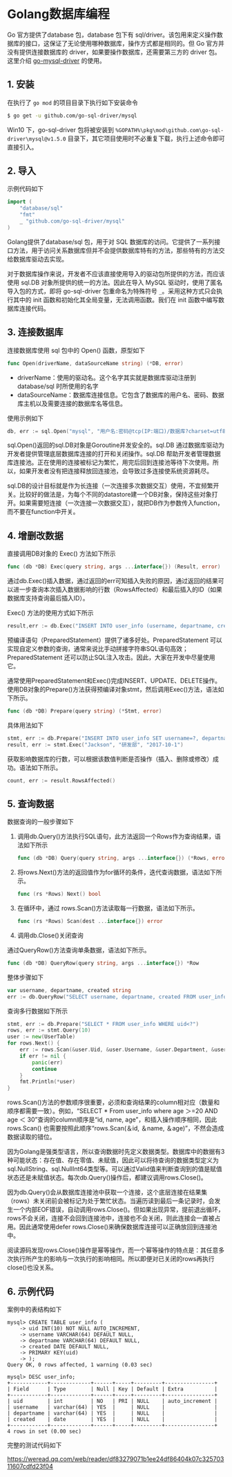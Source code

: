 # Golang数据库编程


Go 官方提供了database 包，database 包下有 sql/driver。该包用来定义操作数据库的接口，这保证了无论使用哪种数据库，操作方式都是相同的。但 Go 官方并没有提供连接数据库的 driver，如果要操作数据库，还需要第三方的 driver 包。这里介绍 [go-mysql-driver](https://github.com/go-sql-driver/mysql) 的使用。

## 1. 安装

在执行了 `go mod` 的项目目录下执行如下安装命令

```bash
$ go get -u github.com/go-sql-driver/mysql
```

Win10 下，go-sql-driver 包将被安装到 `%GOPATH%\pkg\mod\github.com\go-sql-driver\mysql@v1.5.0` 目录下，其它项目使用时不必重复下载，执行上述命令即可直接引入。

## 2. 导入

示例代码如下

```go
import (
	"database/sql"
    "fmt"
    _ "github.com/go-sql-driver/mysql"
)
```

Golang提供了database/sql 包，用于对 SQL 数据库的访问。它提供了一系列接口方法，用于访问关系数据库但并不会提供数据库特有的方法，那些特有的方法交给数据库驱动去实现。

对于数据库操作来说，开发者不应该直接使用导入的驱动包所提供的方法，而应该使用 sql.DB 对象所提供的统一的方法。因此在导入 MySQL 驱动时，使用了匿名导入包的方式，即将 go-sql-driver 包重命名为特殊符号 `_`。采用这种方式只会执行其中的 init 函数和初始化其全局变量，无法调用函数。我们在 init 函数中编写数据库连接代码。

## 3. 连接数据库

连接数据库使用 sql 包中的 Open() 函数，原型如下

```go
func Open(driverName, dataSourceName string) (*DB, error)
```

- driverName：使用的驱动名。这个名字其实就是数据库驱动注册到 database/sql 时所使用的名字
- dataSourceName：数据库连接信息。它包含了数据库的用户名、密码、数据库主机以及需要连接的数据库名等信息。

使用示例如下

```go
db, err := sql.Open("mysql", "用户名:密码@tcp(IP:端口)/数据库?charset=utf8")
```

sql.Open()返回的sql.DB对象是Goroutine并发安全的。sql.DB 通过数据库驱动为开发者提供管理底层数据库连接的打开和关闭操作。sql.DB 帮助开发者管理数据库连接池。正在使用的连接被标记为繁忙，用完后回到连接池等待下次使用。所以，如果开发者没有把连接释放回连接池，会导致过多连接使系统资源耗尽。

sql.DB的设计目标就是作为长连接（一次连接多次数据交互）使用，不宜频繁开关。比较好的做法是，为每个不同的datastore建一个DB对象，保持这些对象打开。如果需要短连接（一次连接一次数据交互），就把DB作为参数传入function，而不要在function中开关。

## 4. 增删改数据

直接调用DB对象的 Exec() 方法如下所示

```go
func (db *DB) Exec(query string, args ...interface{}) (Result, error)
```

通过db.Exec()插入数据，通过返回的err可知插入失败的原因，通过返回的结果可以进一步查询本次插入数据影响的行数（RowsAffected）和最后插入的ID（如果数据库支持查询最后插入ID）。

Exec() 方法的使用方式如下所示

```go
result,err := db.Exec("INSERT INTO user_info (username, departname, created) VALUES (?,?,?)", "Steven", "区块链教学部"， "2017-10-1")
```

预编译语句（PreparedStatement）提供了诸多好处。PreparedStatement 可以实现自定义参数的查询，通常来说比手动拼接字符串SQL语句高效；PreparedStatement 还可以防止SQL注入攻击。因此，大家在开发中尽量使用它。

通常使用PreparedStatement和Exec()完成INSERT、UPDATE、DELETE操作。使用DB对象的Prepare()方法获得预编译对象stmt，然后调用Exec()方法，语法如下所示。

```go
func (db *DB) Prepare(query string) (*Stmt, error)
```

具体用法如下

```go
stmt, err := db.Prepare("INSERT INTO user_info SET username=?, departnamt=?, created=?")
result, err := stmt.Exec("Jackson", "研发部", "2017-10-1")
```

获取影响数据库的行数，可以根据该数值判断是否操作（插入、删除或修改）成功。语法如下所示。

```go
count, err := result.RowsAffected()
```

## 5. 查询数据

数据查询的一般步骤如下

1. 调用db.Query()方法执行SQL语句，此方法返回一个Rows作为查询结果，语法如下所示

   ```go
   func (db *DB) Query(query string, args ...interface{}) (*Rows, error)
   ```

2. 将rows.Next()方法的返回值作为for循环的条件，迭代查询数据，语法如下所示。

   ```go
   func (rs *Rows) Next() bool
   ```

3. 在循环中，通过 rows.Scan()方法读取每一行数据，语法如下所示。

   ```go
   func (rs *Rows) Scan(dest ...interface{}) error
   ```

4. 调用db.Close()关闭查询

通过QueryRow()方法查询单条数据，语法如下所示。

```go
func (db *DB) QueryRow(query string, args ...interface{}) *Row
```

整体步骤如下

```go
var username, departname, created string
err := db.QueryRow("SELECT username, departname, created FROM user_info WHERE uid=?", 3).Scan(&username, &departname, &created)
```

查询多行数据如下所示

```go
stmt, err := db.Prepare("SELECT * FROM user_info WHERE uid<?")
rows, err := stmt.Query(10)
user := new(UserTable)
for rows.Next() {
    err := rows.Scan(&user.Uid, &user.Username, &user.Department, &user.Created)
    if err != nil {
        panic(err)
        continue
    }
    fmt.Println(*user)
}
```

rows.Scan()方法的参数顺序很重要，必须和查询结果的column相对应（数量和顺序都需要一致）。例如，“SELECT * From user_info where age ＞=20 AND age ＜ 30”查询的column顺序是“id, name, age”，和插入操作顺序相同，因此 rows.Scan() 也需要按照此顺序“rows.Scan(＆id, ＆name, ＆age)”，不然会造成数据读取的错位。

因为Golang是强类型语言，所以查询数据时先定义数据类型。数据库中的数据有3种可能状态：存在值、存在零值、未赋值，因此可以将待查询的数据类型定义为sql.NullString、sql.NullInt64类型等。可以通过Valid值来判断查询到的值是赋值状态还是未赋值状态。每次db.Query()操作后，都建议调用rows.Close()。

因为db.Query()会从数据库连接池中获取一个连接，这个底层连接在结果集（rows）未关闭前会被标记为处于繁忙状态。当遍历读到最后一条记录时，会发生一个内部EOF错误，自动调用rows.Close()。但如果出现异常，提前退出循环，rows不会关闭，连接不会回到连接池中，连接也不会关闭，则此连接会一直被占用。因此通常使用defer rows.Close()来确保数据库连接可以正确放回到连接池中。

阅读源码发现rows.Close()操作是幂等操作，而一个幂等操作的特点是：其任意多次执行所产生的影响与一次执行的影响相同。所以即便对已关闭的rows再执行close()也没关系。

## 6. 示例代码

案例中的表结构如下

```msyql
mysql> CREATE TABLE user_info (
    -> uid INT(10) NOT NULL AUTO_INCREMENT,
    -> username VARCHAR(64) DEFAULT NULL,
    -> departname VARCHAR(64) DEFAULT NULL,
    -> created DATE DEFAULT NULL,
    -> PRIMARY KEY(uid)
    -> );
Query OK, 0 rows affected, 1 warning (0.03 sec)

mysql> DESC user_info;
+------------+-------------+------+-----+---------+----------------+
| Field      | Type        | Null | Key | Default | Extra          |
+------------+-------------+------+-----+---------+----------------+
| uid        | int         | NO   | PRI | NULL    | auto_increment |
| username   | varchar(64) | YES  |     | NULL    |                |
| departname | varchar(64) | YES  |     | NULL    |                |
| created    | date        | YES  |     | NULL    |                |
+------------+-------------+------+-----+---------+----------------+
4 rows in set (0.00 sec)
```

完整的测试代码如下

https://weread.qq.com/web/reader/df83279071b1ee24df86404k07c32570311607cdfd23f04
